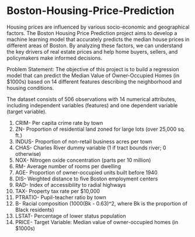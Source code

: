 # Boston-Housing-Price-Prediction

Housing prices are influenced by various socio-economic and geographical factors. The Boston Housing Price Prediction project aims to develop a machine learning model that accurately predicts the median house prices in different areas of Boston. By analyzing these factors, we can understand the key drivers of real estate prices and help home buyers, sellers, and policymakers make informed decisions.

Problem Statement: 
The objective of this project is to build a regression model that can predict the Median Value of Owner-Occupied Homes (in $1000s) based on 14 different features describing the neighborhood and housing conditions.

The dataset consists of 506 observations with 14 numerical attributes, including independent variables (features) and one dependent variable (target variable).

1. CRIM- Per capita crime rate by town
2. ZN- Proportion of residential land zoned for large lots (over 25,000 sq. ft.)
3. INDUS- Proportion of non-retail business acres per town
4. CHAS- Charles River dummy variable (1 if tract bounds river; 0 otherwise)
5. NOX- Nitrogen oxide concentration (parts per 10 million)
6. RM- Average number of rooms per dwelling
7. AGE- Proportion of owner-occupied units built before 1940
8. DIS- Weighted distance to five Boston employment centers
9. RAD- Index of accessibility to radial highways
10. TAX- Property tax rate per $10,000
11. PTRATIO- Pupil-teacher ratio by town
12. B- Racial composition (1000(Bk - 0.63)^2, where Bk is the proportion of Black residents)
13. LSTAT- Percentage of lower status population
14. PRICE- Target Variable: Median value of owner-occupied homes (in $1000s)

